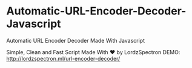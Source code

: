 # Automatic-URL-Encoder-Decoder-Javascript
Automatic URL Encoder Decoder Made With Javascript

Simple, Clean and Fast Script
Made With ♥ by LordzSpectron
DEMO:
http://lordzspectron.ml/url-encoder-decoder/

